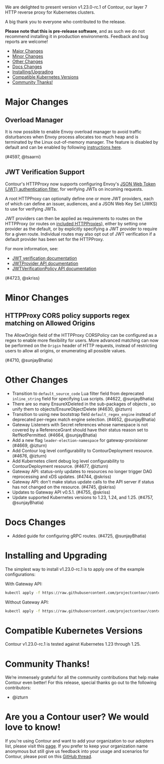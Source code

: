 We are delighted to present version v1.23.0-rc.1 of Contour, our layer 7 HTTP reverse proxy for Kubernetes clusters.

A big thank you to everyone who contributed to the release.

**Please note that this is pre-release software**, and as such we do not recommend installing it in production environments.
Feedback and bug reports are welcome!


- [Major Changes](#major-changes)
- [Minor Changes](#minor-changes)
- [Other Changes](#other-changes)
- [Docs Changes](#docs-changes)
- [Installing/Upgrading](#installing-and-upgrading)
- [Compatible Kubernetes Versions](#compatible-kubernetes-versions)
- [Community Thanks!](#community-thanks)

# Major Changes

## Overload Manager

It is now possible to enable Envoy overload manager to avoid traffic disturbances when Envoy process allocates too much heap and is terminated by the Linux out-of-memory manager.
The feature is disabled by default and can be enabled by following [instructions here](https://projectcontour.io/docs/main/config/overload-manager/).

(#4597, @tsaarni)

## JWT Verification Support

Contour's HTTPProxy now supports configuring Envoy's [JSON Web Token (JWT) authentication filter](https://www.envoyproxy.io/docs/envoy/latest/intro/arch_overview/security/jwt_authn_filter), for verifying JWTs on incoming requests.

A root HTTPProxy can optionally define one or more JWT providers, each of which can define an issuer, audiences, and a JSON Web Key Set (JWKS) to use for verifying JWTs.

JWT providers can then be applied as requirements to routes on the HTTPProxy (or routes on [included HTTPProxies](https://projectcontour.io/docs/main/config/inclusion-delegation/)), either by setting one provider as the default, or by explicitly specifying a JWT provider to require for a given route.
Individual routes may also opt out of JWT verification if a default provider has been set for the HTTPProxy.

For more information, see:
- [JWT verification documentation](https://projectcontour.io/docs/main/config/jwt-verification)
- [JWTProvider API documentation](https://projectcontour.io/docs/main/config/api/#projectcontour.io/v1.JWTProvider)
- [JWTVerificationPolicy API documentation](https://projectcontour.io/docs/main/config/api/#projectcontour.io/v1.JWTVerificationPolicy)

(#4723, @skriss)


# Minor Changes

## HTTPProxy CORS policy supports regex matching on Allowed Origins

The AllowOrigin field of the HTTPProxy CORSPolicy can be configured as a regex to enable more flexibility for users.
More advanced matching can now be performed on the `Origin` header of HTTP requests, instead of restricting users to allow all origins, or enumerating all possible values.

(#4710, @sunjayBhatia)


# Other Changes
- Transition to `default_source_code` Lua filter field from deprecated `inline_string` field for specifying Lua scripts. (#4622, @sunjayBhatia)
- There are so many EnsureXDeleted in the sub-packages of objects , so unify them to objects/EnsureObjectDelete (#4630, @izturn)
- Transition to using new bootstrap field `default_regex_engine` instead of deprecated per-regex match engine selection. (#4652, @sunjayBhatia)
- Gateway Listeners with Secret references whose namespace is not covered by a ReferenceGrant should have their status reason set to RefNotPermitted. (#4664, @sunjayBhatia)
- Add a new flag `leader-election-namespace` for gateway-provisioner (#4669, @izturn)
- Add Contour log level configurability to ContourDeployment resource. (#4676, @izturn)
- Add Kubernetes client debug log level configurability to ContourDeployment resource. (#4677, @izturn)
- Gateway API: status-only updates to resources no longer trigger DAG reprocessing and xDS updates. (#4744, @skriss)
- Gateway API: don't make status update calls to the API server if status has not changed on the resource. (#4745, @skriss)
- Updates to Gateway API v0.5.1. (#4755, @skriss)
- Update supported Kubernetes versions to 1.23, 1.24, and 1.25. (#4757, @sunjayBhatia)


# Docs Changes
- Added guide for configuring gRPC routes. (#4725, @sunjayBhatia)


# Installing and Upgrading

The simplest way to install v1.23.0-rc.1 is to apply one of the example configurations:

With Gateway API:
```bash
kubectl apply -f https://raw.githubusercontent.com/projectcontour/contour/v1.23.0-rc.1/examples/render/contour-gateway.yaml
```

Without Gateway API:
```bash
kubectl apply -f https://raw.githubusercontent.com/projectcontour/contour/v1.23.0-rc.1/examples/render/contour.yaml
```


# Compatible Kubernetes Versions

Contour v1.23.0-rc.1 is tested against Kubernetes 1.23 through 1.25.

# Community Thanks!
We’re immensely grateful for all the community contributions that help make Contour even better! For this release, special thanks go out to the following contributors:

- @izturn


# Are you a Contour user? We would love to know!
If you're using Contour and want to add your organization to our adopters list, please visit this [page](https://github.com/projectcontour/contour/blob/master/ADOPTERS.md). If you prefer to keep your organization name anonymous but still give us feedback into your usage and scenarios for Contour, please post on this [GitHub thread](https://github.com/projectcontour/contour/issues/1269).
